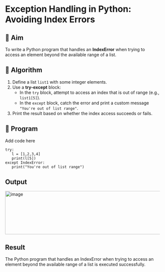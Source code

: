 # Exception Handling in Python: Avoiding Index Errors

## 🎯 Aim
To write a Python program that handles an **IndexError** when trying to access an element beyond the available range of a list.

## 🧠 Algorithm
1. Define a list `list1` with some integer elements.
2. Use a **try-except** block:
   - In the `try` block, attempt to access an index that is out of range (e.g., `list1[5]`).
   - In the `except` block, catch the error and print a custom message `"You're out of list range"`.
3. Print the result based on whether the index access succeeds or fails.

## 🧾 Program
Add code here
```
try:
   l = [1,2,3,4]
   print(l[5])
except IndexError:
   print("You're out of list range")
```

## Output
<img width="518" height="141" alt="image" src="https://github.com/user-attachments/assets/1b4ab392-941b-49b8-aff6-9e91ade57379" />

## Result
The Python program that handles an IndexError when trying to access an element beyond the available range of a list is executed successfully.

